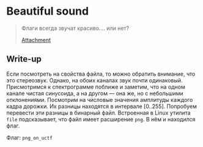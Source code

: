 # Beautiful sound

> Флаги всегда звучат красиво.... или нет?
>
> [Attachment](sound.wav)

## Write-up

Если посмотреть на свойства файла, то можно обратить внимание, что это стереозвук. Однако, на обоих каналах звук почти одинаковый.
Присмотримся к спектрограмме поближе и заметим, что на одном канале чистая синусоида, а на другом — она же, но с небольшими отклонениями.
Посмотрим на числовые значения амплитуды каждого кадра дорожки. Их разницы находятся в интервале [0..255]. Попробуем перевести эти разницы в бинарный файл.
Встроенная в Linux утилита `file` подсказывает, что файл имеет расширение `png`. В нём и находился флаг.

Флаг: `png_on_uctf`
